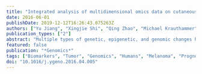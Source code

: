 ```yaml
---
title: "Integrated analysis of multidimensional omics data on cutaneous melanoma prognosis."
date: 2016-06-01
publishDate: 2019-12-12T16:26:43.075263Z
authors: ["Yu Jiang", "Xingjie Shi", "Qing Zhao", "Michael Krauthammer", "Bonnie E Gould Rothberg", "Shuangge Ma"]
publication_types: ["2"]
abstract: "Multiple types of genetic, epigenetic, and genomic changes have been implicated in cutaneous melanoma prognosis. Many of the existing studies are limited in analyzing a single type of omics measurement and cannot comprehensively describe the biological processes underlying prognosis. As a result, the obtained prognostic models may be less satisfactory, and the identified prognostic markers may be less informative. The recently collected TCGA (The Cancer Genome Atlas) data have a high quality and comprehensive omics measurements, making it possible to more comprehensively and more accurately model prognosis. In this study, we first describe the statistical approaches that can integrate multiple types of omics measurements with the assistance of variable selection and dimension reduction techniques. Data analysis suggests that, for cutaneous melanoma, integrating multiple types of measurements leads to prognostic models with an improved prediction performance. Informative individual markers and pathways are identified, which can provide valuable insights into melanoma prognosis."
featured: false
publication: "*Genomics*"
tags: ["Biomarkers", "Tumor", "Genomics", "Humans", "Melanoma", "Prognosis", "Proteomics", "Skin Neoplasms", "Transcriptome", "diagnosis", "genetics", "pathology"]
doi: "10.1016/j.ygeno.2016.04.005"
---
```


